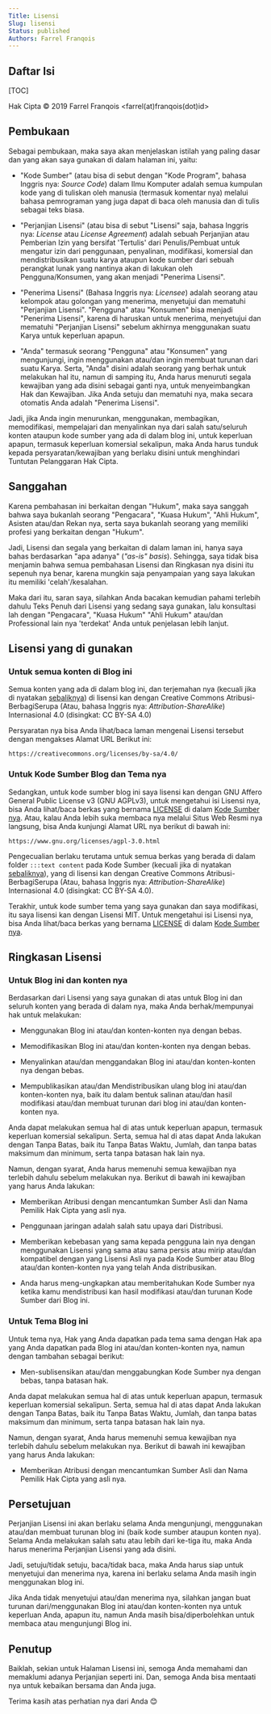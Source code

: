 ```yaml
---
Title: Lisensi
Slug: lisensi
Status: published
Authors: Farrel Franqois
---
```


## Daftar Isi
[TOC]

Hak Cipta &copy; 2019 Farrel Franqois &lt;farrel(at)franqois(dot)id&gt;

## Pembukaan
Sebagai pembukaan, maka saya akan menjelaskan istilah yang paling dasar dan yang akan saya gunakan di dalam halaman ini, yaitu:

- "Kode Sumber" (atau bisa di sebut dengan "Kode Program", bahasa Inggris nya: _Source Code_) dalam Ilmu Komputer adalah semua kumpulan kode yang di tuliskan oleh manusia (termasuk komentar nya) melalui bahasa pemrograman yang juga dapat di baca oleh manusia dan di tulis sebagai teks biasa.

- "Perjanjian Lisensi" (atau bisa di sebut "Lisensi" saja, bahasa Inggris nya: *License* atau *License Agreement*) adalah sebuah Perjanjian atau Pemberian Izin yang bersifat 'Tertulis' dari Penulis/Pembuat untuk mengatur izin dari penggunaan, penyalinan, modifikasi, komersial dan mendistribusikan suatu karya ataupun kode sumber dari sebuah perangkat lunak yang nantinya akan di lakukan oleh Pengguna/Konsumen, yang akan menjadi "Penerima Lisensi".

- "Penerima Lisensi" (Bahasa Inggris nya: *Licensee*) adalah seorang atau kelompok atau golongan yang menerima, menyetujui dan mematuhi "Perjanjian Lisensi". "Pengguna" atau "Konsumen" bisa menjadi "Penerima Lisensi", karena di haruskan untuk menerima, menyetujui dan mematuhi "Perjanjian Lisensi" sebelum akhirnya menggunakan suatu Karya untuk keperluan apapun.

- "Anda" termasuk seorang "Pengguna" atau "Konsumen" yang mengunjungi, ingin menggunakan atau/dan ingin membuat turunan dari suatu Karya. Serta, "Anda" disini adalah seorang yang berhak untuk melakukan hal itu, namun di samping itu, Anda harus menuruti segala kewajiban yang ada disini sebagai ganti nya, untuk menyeimbangkan Hak dan Kewajiban. Jika Anda setuju dan mematuhi nya, maka secara otomatis Anda adalah "Penerima Lisensi".

Jadi, jika Anda ingin menurunkan, menggunakan, membagikan, memodifikasi, mempelajari dan menyalinkan nya dari salah satu/seluruh konten ataupun kode sumber yang ada di dalam blog ini, untuk keperluan apapun, termasuk keperluan komersial sekalipun, maka Anda harus tunduk kepada persyaratan/kewajiban yang berlaku disini untuk menghindari Tuntutan Pelanggaran Hak Cipta.

## Sanggahan
Karena pembahasan ini berkaitan dengan "Hukum", maka saya sanggah bahwa saya bukanlah seorang "Pengacara", "Kuasa Hukum", "Ahli Hukum", Asisten atau/dan Rekan nya, serta saya bukanlah seorang yang memiliki profesi yang berkaitan dengan "Hukum".

Jadi, Lisensi dan segala yang berkaitan di dalam laman ini, hanya saya bahas berdasarkan "apa adanya" (_"as-is" basis_). Sehingga, saya tidak bisa menjamin bahwa semua pembahasan Lisensi dan Ringkasan nya disini itu sepenuh nya benar, karena mungkin saja penyampaian yang saya lakukan itu memiliki 'celah'/kesalahan.

Maka dari itu, saran saya, silahkan Anda bacakan kemudian pahami terlebih dahulu Teks Penuh dari Lisensi yang sedang saya gunakan, lalu konsultasi lah dengan "Pengacara", "Kuasa Hukum" "Ahli Hukum" atau/dan Professional lain nya 'terdekat' Anda untuk penjelasan lebih lanjut.

## Lisensi yang di gunakan
### Untuk semua konten di Blog ini
Semua konten yang ada di dalam blog ini, dan terjemahan nya (kecuali jika di nyatakan [sebaliknya]({filename}/pages/ketentuan-hukum-dan-sanggahan.md)) di lisensi kan dengan Creative Commons Atribusi-BerbagiSerupa (Atau, bahasa Inggris nya: *Attribution-ShareAlike*) Internasional 4.0 (disingkat: CC BY-SA 4.0)

Persyaratan nya bisa Anda lihat/baca laman mengenai Lisensi tersebut dengan mengakses Alamat URL Berikut ini:

```text
https://creativecommons.org/licenses/by-sa/4.0/
```

### Untuk Kode Sumber Blog dan Tema nya
Sedangkan, untuk kode sumber blog ini saya lisensi kan dengan GNU Affero General Public License v3 (GNU AGPLv3), untuk mengetahui isi Lisensi nya, bisa Anda lihat/baca berkas yang bernama [LICENSE](https://github.com/FarrelF/FarrelF-Blog/blob/master/LICENSE) di dalam [Kode Sumber nya](https://github.com/FarrelF/FarrelF-Blog). Atau, kalau Anda lebih suka membaca nya melalui Situs Web Resmi nya langsung, bisa Anda kunjungi Alamat URL nya berikut di bawah ini:

```text
https://www.gnu.org/licenses/agpl-3.0.html
```

Pengecualian berlaku terutama untuk semua berkas yang berada di dalam folder `:::text content` pada Kode Sumber (kecuali jika di nyatakan [sebaliknya]({filename}/pages/ketentuan-hukum-dan-sanggahan.md)), yang di lisensi kan dengan Creative Commons Atribusi-BerbagiSerupa (Atau, bahasa Inggris nya: *Attribution-ShareAlike*) Internasional 4.0 (disingkat: CC BY-SA 4.0).

Terakhir, untuk kode sumber tema yang saya gunakan dan saya modifikasi, itu saya lisensi kan dengan Lisensi MIT. Untuk mengetahui isi Lisensi nya, bisa Anda lihat/baca berkas yang bernama [LICENSE](https://github.com/FarrelF/Modified-Flex/blob/master/LICENSE) di dalam [Kode Sumber nya](https://github.com/FarrelF/Modified-Flex).

## Ringkasan Lisensi
### Untuk Blog ini dan konten nya
Berdasarkan dari Lisensi yang saya gunakan di atas untuk Blog ini dan seluruh konten yang berada di dalam nya, maka Anda berhak/mempunyai hak untuk melakukan:

- Menggunakan Blog ini atau/dan konten-konten nya dengan bebas.

- Memodifikasikan Blog ini atau/dan konten-konten nya dengan bebas.

- Menyalinkan atau/dan menggandakan Blog ini atau/dan konten-konten nya dengan bebas.

- Mempublikasikan atau/dan Mendistribusikan ulang blog ini atau/dan konten-konten nya, baik itu dalam bentuk salinan atau/dan hasil modifikasi atau/dan membuat turunan dari blog ini atau/dan konten-konten nya.

Anda dapat melakukan semua hal di atas untuk keperluan apapun, termasuk keperluan komersial sekalipun. Serta, semua hal di atas dapat Anda lakukan dengan Tanpa Batas, baik itu Tanpa Batas Waktu, Jumlah, dan tanpa batas maksimum dan minimum, serta tanpa batasan hak lain nya.

Namun, dengan syarat, Anda harus memenuhi semua kewajiban nya terlebih dahulu sebelum melakukan nya. Berikut di bawah ini kewajiban yang harus Anda lakukan:

- Memberikan Atribusi dengan mencantumkan Sumber Asli dan Nama Pemilik Hak Cipta yang asli nya.

- Penggunaan jaringan adalah salah satu upaya dari Distribusi.

- Memberikan kebebasan yang sama kepada pengguna lain nya dengan menggunakan Lisensi yang sama atau sama persis atau mirip atau/dan kompatibel dengan yang Lisensi Asli nya pada Kode Sumber atau Blog atau/dan konten-konten nya yang telah Anda distribusikan.

- Anda harus meng-ungkapkan atau memberitahukan Kode Sumber nya ketika kamu mendistribusi kan hasil modifikasi atau/dan turunan Kode Sumber dari Blog ini.

### Untuk Tema Blog ini
Untuk tema nya, Hak yang Anda dapatkan pada tema sama dengan Hak apa yang Anda dapatkan pada Blog ini atau/dan konten-konten nya, namun dengan tambahan sebagai berikut:

- Men-sublisensikan atau/dan menggabungkan Kode Sumber nya dengan bebas, tanpa batasan hak.

Anda dapat melakukan semua hal di atas untuk keperluan apapun, termasuk keperluan komersial sekalipun. Serta, semua hal di atas dapat Anda lakukan dengan Tanpa Batas, baik itu Tanpa Batas Waktu, Jumlah, dan tanpa batas maksimum dan minimum, serta tanpa batasan hak lain nya.

Namun, dengan syarat, Anda harus memenuhi semua kewajiban nya terlebih dahulu sebelum melakukan nya. Berikut di bawah ini kewajiban yang harus Anda lakukan:

- Memberikan Atribusi dengan mencantumkan Sumber Asli dan Nama Pemilik Hak Cipta yang asli nya.

## Persetujuan
Perjanjian Lisensi ini akan berlaku selama Anda mengunjungi, menggunakan atau/dan membuat turunan blog ini (baik kode sumber ataupun konten nya). Selama Anda melakukan salah satu atau lebih dari ke-tiga itu, maka Anda harus menerima Perjanjian Lisensi yang ada disini.

Jadi, setuju/tidak setuju, baca/tidak baca, maka Anda harus siap untuk menyetujui dan menerima nya, karena ini berlaku selama Anda masih ingin menggunakan blog ini.

Jika Anda tidak menyetujui atau/dan menerima nya, silahkan jangan buat turunan dari/menggunakan Blog ini atau/dan konten-konten nya untuk keperluan Anda, apapun itu, namun Anda masih bisa/diperbolehkan untuk membaca atau mengunjungi Blog ini.

## Penutup
Baiklah, sekian untuk Halaman Lisensi ini, semoga Anda memahami dan memaklumi adanya Perjanjian seperti ini. Dan, semoga Anda bisa mentaati nya untuk kebaikan bersama dan Anda juga.

Terima kasih atas perhatian nya dari Anda :blush:
